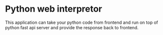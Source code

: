 # Python web interpretor

This application can take your python code from frontend and run on top of python fast api server and provide the response back to
frontend.
